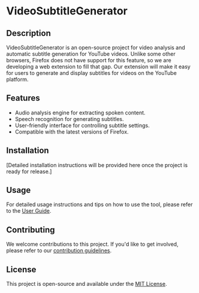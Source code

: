 # VideoSubtitleGenerator

## Description

VideoSubtitleGenerator is an open-source project for video analysis and automatic subtitle generation for YouTube videos. Unlike some other browsers, Firefox does not have support for this feature, so we are developing a web extension to fill that gap. Our extension will make it easy for users to generate and display subtitles for videos on the YouTube platform.

## Features

- Audio analysis engine for extracting spoken content.
- Speech recognition for generating subtitles.
- User-friendly interface for controlling subtitle settings.
- Compatible with the latest versions of Firefox.

## Installation

[Detailed installation instructions will be provided here once the project is ready for release.]

## Usage

For detailed usage instructions and tips on how to use the tool, please refer to the [User Guide](./docs/user-guide.md).

## Contributing

We welcome contributions to this project. If you'd like to get involved, please refer to our [contribution guidelines](CONTRIBUTING.md).

## License

This project is open-source and available under the [MIT License](./LICENSE).
